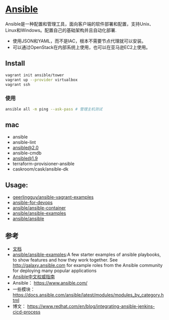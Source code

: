 # [Ansible](https://www.ansible.com)

Ansible是一种配置和管理工具，面向客户端的软件部署和配置，支持Unix、Linux和Windows。配置自己的基础架构并且自动化部署.

* 使用JSON和YAML，而不是IAC，根本不需要节点代理就可以安装。
* 可以通过OpenStack在内部系统上使用，也可以在亚马逊EC2上使用。

## Install

```sh
vagrant init ansible/tower
vagrant up --provider virtualbox
vagrant ssh
```

### 使用

```sh
ansible all -m ping --ask-pass # 管理主机测试
```
## mac

* ansible
* ansible-lint
* ansible@2.0
* ansible-cmdb
* ansible@1.9
* terraform-provisioner-ansible
* caskroom/cask/ansible-dk

## Usage:

* [geerlingguy/ansible-vagrant-examples](https://github.com/geerlingguy/ansible-vagrant-examples)
* [ansible-for-devops](https://github.com/geerlingguy/ansible-for-devops)
* [ansible/ansible-container](https://github.com/ansible/ansible-container)
* [ansible/ansible-examples](https://github.com/ansible/ansible-examples)
* [ansible/ansible](https://github.com/ansible/ansible)

## 参考

* [文档](http://docs.ansible.com/ansible/latest/intro_installation.html)
* [ansible/ansible-examples](https://github.com/ansible/ansible-examples):A few starter examples of ansible playbooks, to show features and how they work together. See http://galaxy.ansible.com for example roles from the Ansible community for deploying many popular applications
* [Ansible中文权威指南](http://www.ansible.com.cn/?wztf_magedu)
* Ansible： https://www.ansible.com/
* 一些模块： https://docs.ansible.com/ansible/latest/modules/modules_by_category.html
* 博文： https://www.redhat.com/en/blog/integrating-ansible-jenkins-cicd-process
